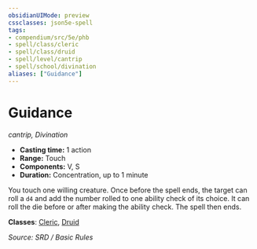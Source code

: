 ```yaml
---
obsidianUIMode: preview
cssclasses: json5e-spell
tags:
- compendium/src/5e/phb
- spell/class/cleric
- spell/class/druid
- spell/level/cantrip
- spell/school/divination
aliases: ["Guidance"]
---
```

# Guidance
*cantrip, Divination*  

- **Casting time:** 1 action
- **Range:** Touch
- **Components:** V, S
- **Duration:** Concentration, up to 1 minute

You touch one willing creature. Once before the spell ends, the target can roll a `d4` and add the number rolled to one ability check of its choice. It can roll the die before or after making the ability check. The spell then ends.

**Classes**: [Cleric](cleric.md), [Druid](5.D&D%205e/compendium/classes/druid.md)

*Source: SRD / Basic Rules*